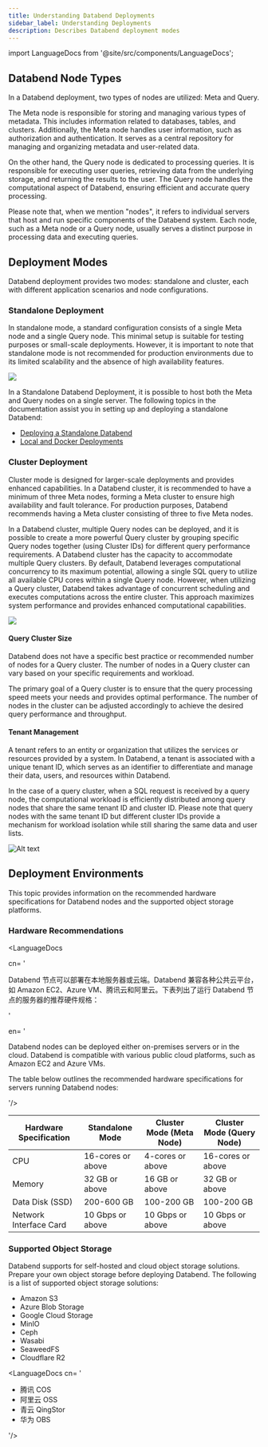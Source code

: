 ```yaml
---
title: Understanding Databend Deployments
sidebar_label: Understanding Deployments
description: Describes Databend deployment modes
---
```


import LanguageDocs from '@site/src/components/LanguageDocs';

## Databend Node Types

In a Databend deployment, two types of nodes are utilized: Meta and Query.

The Meta node is responsible for storing and managing various types of metadata. This includes information related to databases, tables, and clusters. Additionally, the Meta node handles user information, such as authorization and authentication. It serves as a central repository for managing and organizing metadata and user-related data.

On the other hand, the Query node is dedicated to processing queries. It is responsible for executing user queries, retrieving data from the underlying storage, and returning the results to the user. The Query node handles the computational aspect of Databend, ensuring efficient and accurate query processing.

Please note that, when we mention "nodes", it refers to individual servers that host and run specific components of the Databend system. Each node, such as a Meta node or a Query node, usually serves a distinct purpose in processing data and executing queries.

## Deployment Modes

Databend deployment provides two modes: standalone and cluster, each with different application scenarios and node configurations.

### Standalone Deployment

In standalone mode, a standard configuration consists of a single Meta node and a single Query node. This minimal setup is suitable for testing purposes or small-scale deployments. However, it is important to note that standalone mode is not recommended for production environments due to its limited scalability and the absence of high availability features.

<img src="/img/deploy/deploy-standalone-arch.png"/>

In a Standalone Databend Deployment, it is possible to host both the Meta and Query nodes on a single server. The following topics in the documentation assist you in setting up and deploying a standalone Databend:

- [Deploying a Standalone Databend](01-non-production/01-deploying-databend.md)
- [Local and Docker Deployments](01-non-production/00-deploying-local.md)

### Cluster Deployment

Cluster mode is designed for larger-scale deployments and provides enhanced capabilities. In a Databend cluster, it is recommended to have a minimum of three Meta nodes, forming a Meta cluster to ensure high availability and fault tolerance. For production purposes, Databend recommends having a Meta cluster consisting of three to five Meta nodes.

In a Databend cluster, multiple Query nodes can be deployed, and it is possible to create a more powerful Query cluster by grouping specific Query nodes together (using Cluster IDs) for different query performance requirements. A Databend cluster has the capacity to accommodate multiple Query clusters. By default, Databend leverages computational concurrency to its maximum potential, allowing a single SQL query to utilize all available CPU cores within a single Query node. However, when utilizing a Query cluster, Databend takes advantage of concurrent scheduling and executes computations across the entire cluster. This approach maximizes system performance and provides enhanced computational capabilities.

<img src="/img/deploy/deploy-cluster-arch.png"/>

#### Query Cluster Size

Databend does not have a specific best practice or recommended number of nodes for a Query cluster. The number of nodes in a Query cluster can vary based on your specific requirements and workload.

The primary goal of a Query cluster is to ensure that the query processing speed meets your needs and provides optimal performance. The number of nodes in the cluster can be adjusted accordingly to achieve the desired query performance and throughput.

#### Tenant Management

A tenant refers to an entity or organization that utilizes the services or resources provided by a system. In Databend, a tenant is associated with a unique tenant ID, which serves as an identifier to differentiate and manage their data, users, and resources within Databend.

In the case of a query cluster, when a SQL request is received by a query node, the computational workload is efficiently distributed among query nodes that share the same tenant ID and cluster ID. Please note that query nodes with the same tenant ID but different cluster IDs provide a mechanism for workload isolation while still sharing the same data and user lists.

![Alt text](/img/deploy/tenantid.PNG)

## Deployment Environments

This topic provides information on the recommended hardware specifications for Databend nodes and the supported object storage platforms.

### Hardware Recommendations

<LanguageDocs

cn=
'

Databend 节点可以部署在本地服务器或云端。Databend 兼容各种公共云平台，如 Amazon EC2、Azure VM、腾讯云和阿里云。下表列出了运行 Databend 节点的服务器的推荐硬件规格：

'

en=
'

Databend nodes can be deployed either on-premises servers or in the cloud. Databend is compatible with various public cloud platforms, such as Amazon EC2 and Azure VMs.

The table below outlines the recommended hardware specifications for servers running Databend nodes:

'/>

| Hardware Specification | Standalone Mode   | Cluster Mode (Meta Node) | Cluster Mode (Query Node) |
| ---------------------- | ----------------- | ------------------------ | ------------------------- |
| CPU                    | 16-cores or above | 4-cores or above         | 16-cores or above         |
| Memory                 | 32 GB or above    | 16 GB or above           | 32 GB or above            |
| Data Disk (SSD)        | 200-600 GB        | 100-200 GB               | 100-200 GB                |
| Network Interface Card | 10 Gbps or above  | 10 Gbps or above         | 10 Gbps or above          |

### Supported Object Storage

Databend supports for self-hosted and cloud object storage solutions. Prepare your own object storage before deploying Databend. The following is a list of supported object storage solutions:

- Amazon S3
- Azure Blob Storage
- Google Cloud Storage
- MinIO
- Ceph
- Wasabi
- SeaweedFS
- Cloudflare R2

<LanguageDocs
cn=
'

- 腾讯 COS
- 阿里云 OSS
- 青云 QingStor
- 华为 OBS

'/>

